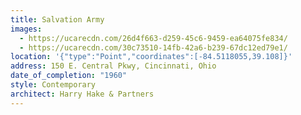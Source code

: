 ```yaml
---
title: Salvation Army
images:
  - https://ucarecdn.com/26d4f663-d259-45c6-9459-ea64075fe834/
  - https://ucarecdn.com/30c73510-14fb-42a6-b239-67dc12ed79e1/
location: '{"type":"Point","coordinates":[-84.5118055,39.108]}'
address: 150 E. Central Pkwy, Cincinnati, Ohio
date_of_completion: "1960"
style: Contemporary
architect: Harry Hake & Partners
---
```

